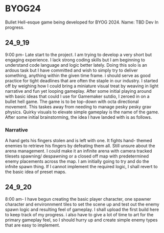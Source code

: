# BYOG24
Bullet Hell-esque game being developed for BYOG 2024.
Name: TBD
Dev In progress.
## 24_9_19 
9:00 pm- Late start to the project. I am trying to develop a very short but engaging experience. I lack strong coding skills but I am beginning to understand code language and logic better lately. Doing this solo is an ardous task but I have committed and wish to simply try to deliver something, anything within the given time frame. i should serve as good practice for tight deadlines that are often the staple in our industry. I started off by weighing how I could bring a miniature visual treat by weaving in light narrative and fun yet looping gameplay. After some initial playing around with basic ideas that could I use for Gamemaker sutdio, I zeroed in on a bullet hell game. The game is to be top-down with octa directional movement. This taskes away from needing to manage pesky pesky grav physics. Quirky visuals to elevate simple gameplay is the name of the game. After some initial brainstorming, the idea I have landed with is as follows.
### Narrative
A hand gets his fingers stolen and is left with one. It fights hand- themed enemies to retrieve his fingers by defeating them all. Still unsure about the arena management. I could make it an infinite arena with camera tracked tilesets spawning/ despawning or a closed off map with predetermined enemy placements across the map. I am initially going to try and do the infnite spawn thing. If I cannot implement the required logic, I shall revert to the basic idea of preset maps.
## 24_9_20
8:00 am- I have begun creating the basic player character, one spawner character and environnment tiles to set the scene up and test out the enemy spawn logic and resulting feel of gameplay. I shall upload the first build here to keep track of my progress. i also have to give a lot of time to art for the primary gameplay feel, so I should hurry up and create simple enemy types that are easy to implement. 

